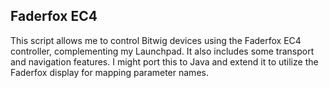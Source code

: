 ## Faderfox EC4

This script allows me to control Bitwig devices using the Faderfox EC4 controller, complementing my Launchpad. It also includes some transport and navigation features. I might port this to Java and extend it to utilize the Faderfox display for mapping parameter names.
